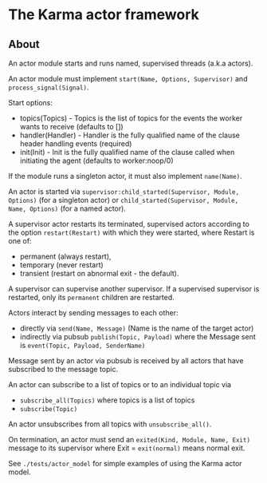 # The Karma actor framework

## About

An actor module starts and runs named, supervised threads (a.k.a actors).

An actor module must implement `start(Name, Options, Supervisor)` and `process_signal(Signal)`.

Start options:

* topics(Topics) - Topics is the list of topics for the events the worker wants to receive (defaults to [])
* handler(Handler) - Handler is the fully qualified name of the clause header handling events (required)
* init(Init) - Init is the fully qualified name of the clause called when initiating the agent (defaults to worker:noop/0)

If the module runs a singleton actor, it must also implement `name(Name)`.

An actor is started via `supervisor:child_started(Supervisor, Module, Options)` (for a singleton actor) or `child_started(Supervisor, Module, Name, Options)` (for a named actor).

A supervisor actor restarts its terminated, supervised actors according to the option `restart(Restart)` with which they were started, where Restart is one of:

* permanent (always restart),
* temporary (never restart)
* transient (restart on abnormal exit - the default).

A supervisor can supervise another supervisor. If a supervised supervisor is restarted, only its `permanent` children are restarted.

Actors interact by sending messages to each other:

* directly via `send(Name, Message)` (Name is the name of the target actor)
* indirectly via pubsub `publish(Topic, Payload)` where the Message sent is `event(Topic, Payload, SenderName)`

Message sent by an actor via pubsub is received by all actors that have subscribed to the message topic.

An actor can subscribe to a list of topics or to an individual topic via

* `subscribe_all(Topics)` where topics is a list of topics
* `subscribe(Topic)`

An actor unsubscribes from all topics with `unsubscribe_all()`.

On termination, an actor must send an `exited(Kind, Module, Name, Exit)` message to its supervisor where Exit = `exit(normal)` means normal exit.

See `./tests/actor_model` for simple examples of using the Karma actor model.
